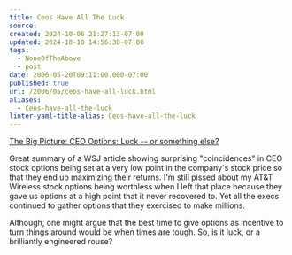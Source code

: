 ```yaml
---
title: Ceos Have All The Luck
source: 
created: 2024-10-06 21:27:13-07:00
updated: 2024-10-10 14:56:38-07:00
tags:
  - NoneOfTheAbove
  - post
date: 2006-05-20T09:11:00.000-07:00
published: true
url: /2006/05/ceos-have-all-luck.html
aliases:
  - Ceos-have-all-the-luck
linter-yaml-title-alias: Ceos-have-all-the-luck
---
```



[The Big Picture: CEO Options: Luck -- or something else?](https://bigpicture.typepad.com/comments/2006/03/exec_options_lu.html "The Big Picture: CEO Options: Luck -- or something else?")  
  
Great summary of a WSJ article showing surprising "coincidences" in CEO stock options being set at a very low point in the company's stock price so that they end up maximizing their returns. I'm still pissed about my AT&T Wireless stock options being worthless when I left that place because they gave us options at a high point that it never recovered to. Yet all the execs continued to gather options that they exercised to make millions.  
  
Although, one might argue that the best time to give options as incentive to turn things around would be when times are tough. So, is it luck, or a brilliantly engineered rouse?